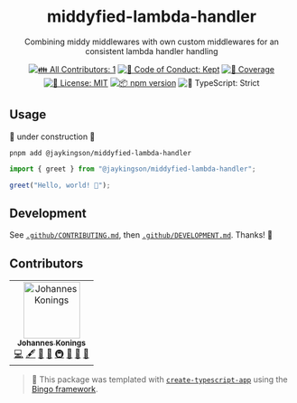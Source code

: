 <h1 align="center">middyfied-lambda-handler</h1>

<p align="center">Combining middy middlewares with own custom middlewares for an consistent lambda handler handling</p>

<p align="center">
	<!-- prettier-ignore-start -->
	<!-- ALL-CONTRIBUTORS-BADGE:START - Do not remove or modify this section -->
	<a href="#contributors" target="_blank"><img alt="👪 All Contributors: 1" src="https://img.shields.io/badge/%F0%9F%91%AA_all_contributors-1-21bb42.svg" /></a>
<!-- ALL-CONTRIBUTORS-BADGE:END -->
	<!-- prettier-ignore-end -->
	<a href="https://github.com/JohannesKonings/middyfied-lambda-handler/blob/main/.github/CODE_OF_CONDUCT.md" target="_blank"><img alt="🤝 Code of Conduct: Kept" src="https://img.shields.io/badge/%F0%9F%A4%9D_code_of_conduct-kept-21bb42" /></a>
	<a href="https://codecov.io/gh/JohannesKonings/middyfied-lambda-handler" target="_blank"><img alt="🧪 Coverage" src="https://img.shields.io/codecov/c/github/JohannesKonings/middyfied-lambda-handler?label=%F0%9F%A7%AA%20coverage" /></a>
	<a href="https://github.com/JohannesKonings/middyfied-lambda-handler/blob/main/LICENSE.md" target="_blank"><img alt="📝 License: MIT" src="https://img.shields.io/badge/%F0%9F%93%9D_license-MIT-21bb42.svg" /></a>
	<a href="http://npmjs.com/package/middyfied-lambda-handler" target="_blank"><img alt="📦 npm version" src="https://img.shields.io/npm/v/middyfied-lambda-handler?color=21bb42&label=%F0%9F%93%A6%20npm" /></a>
	<img alt="💪 TypeScript: Strict" src="https://img.shields.io/badge/%F0%9F%92%AA_typescript-strict-21bb42.svg" />
</p>

## Usage

🚧 under construction 🚧

```shell
pnpm add @jaykingson/middyfied-lambda-handler
```

```ts
import { greet } from "@jaykingson/middyfied-lambda-handler";

greet("Hello, world! 💖");
```

## Development

See [`.github/CONTRIBUTING.md`](./.github/CONTRIBUTING.md), then [`.github/DEVELOPMENT.md`](./.github/DEVELOPMENT.md).
Thanks! 💖

## Contributors

<!-- spellchecker: disable -->
<!-- ALL-CONTRIBUTORS-LIST:START - Do not remove or modify this section -->
<!-- prettier-ignore-start -->
<!-- markdownlint-disable -->
<table>
  <tbody>
    <tr>
      <td align="center"><a href="https://johanneskonings.dev/"><img src="https://avatars.githubusercontent.com/u/14806640?v=4?s=100" width="100px;" alt="Johannes Konings"/><br /><sub><b>Johannes Konings</b></sub></a><br /><a href="https://github.com/JohannesKonings/middyfied-lambda-handler/commits?author=JohannesKonings" title="Code">💻</a> <a href="#content-JohannesKonings" title="Content">🖋</a> <a href="https://github.com/JohannesKonings/middyfied-lambda-handler/commits?author=JohannesKonings" title="Documentation">📖</a> <a href="#ideas-JohannesKonings" title="Ideas, Planning, & Feedback">🤔</a> <a href="#infra-JohannesKonings" title="Infrastructure (Hosting, Build-Tools, etc)">🚇</a> <a href="#maintenance-JohannesKonings" title="Maintenance">🚧</a> <a href="#projectManagement-JohannesKonings" title="Project Management">📆</a> <a href="#tool-JohannesKonings" title="Tools">🔧</a></td>
    </tr>
  </tbody>
</table>

<!-- markdownlint-restore -->
<!-- prettier-ignore-end -->

<!-- ALL-CONTRIBUTORS-LIST:END -->
<!-- spellchecker: enable -->

<!-- You can remove this notice if you don't want it 🙂 no worries! -->

> 💝 This package was templated with [`create-typescript-app`](https://github.com/JoshuaKGoldberg/create-typescript-app) using the [Bingo framework](https://create.bingo).
